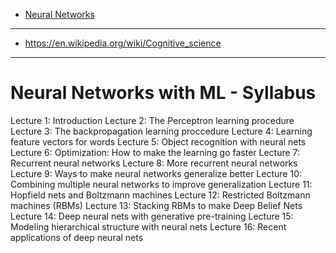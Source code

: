 + [Neural Networks](#neural-networks)

----

+ https://en.wikipedia.org/wiki/Cognitive_science

----

# Neural Networks with ML - Syllabus
Lecture 1: Introduction
Lecture 2: The Perceptron learning procedure
Lecture 3: The backpropagation learning proccedure
Lecture 4: Learning feature vectors for words
Lecture 5: Object recognition with neural nets
Lecture 6: Optimization: How to make the learning go faster
Lecture 7: Recurrent neural networks
Lecture 8: More recurrent neural networks
Lecture 9: Ways to make neural networks generalize better
Lecture 10: Combining multiple neural networks to improve generalization
Lecture 11: Hopfield nets and Boltzmann machines
Lecture 12: Restricted Boltzmann machines (RBMs)
Lecture 13: Stacking RBMs to make Deep Belief Nets
Lecture 14: Deep neural nets with generative pre-training
Lecture 15: Modeling hierarchical structure with neural nets
Lecture 16: Recent applications of deep neural nets


